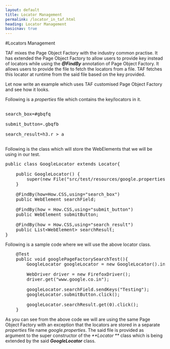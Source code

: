 ```yaml
---
layout: default
title: Locator Management
permalink: /locator_in_taf.html
heading: Locator Management
basicnav: true
---
```

#Locators Management

TAF mixes the Page Object Factory with the industry common practise. It has extended the Page Object Factory to allow users to provide key instead of locators while using the _**@FindBy**_ annotation of Page Object Factory. It allows users to provide the file to fetch the locators from a file. TAF fetches this locator at runtime from the said file based on the key provided.

Let now write an example which uses TAF customised Page Object Factory and see how it looks.

Following is a _properties_ file which contains the key/locators in it.

<pre class="brush: java;">

search_box=#gbqfq

submit_button=.gbqfb

search_result=h3.r > a

</pre>

Following is the class which will store the WebElements that we will be using in our test.

<pre class="brush: java;">
public class GoogleLocator extends Locator{
	
	public GoogleLocator() {		
		super(new File("src/test/resources/google.properties"));		
	}

	@FindBy(how=How.CSS,using="search_box")
	public WebElement searchField;
	
	@FindBy(how = How.CSS,using="submit_button")
	public WebElement submitButton;
	
	@FindBy(how = How.CSS,using="search_result")
	public List&lt;WebElement&gt; searchResult;
}
</pre>

Following is a sample code where we will use the above locator class.

<pre class="brush: java;">
	@Test
	public void googlePageFactorySearchTest(){
		GoogleLocator googleLocator = new GoogleLocator().initialize(driver);
		
		WebDriver driver = new FirefoxDriver();
		driver.get("www.google.co.in");
		
		googleLocator.searchField.sendKeys("Testing");
		googleLocator.submitButton.click();
		
		googleLocator.searchResult.get(0).click();		
	}
</pre>

As you can see from the above code we will are using the same Page Object Factory with an exception that the locators are stored in a separate _properties_ file name _google.properties_. The said file is provided as argument to the super constructor of the _**Locator **_ class which is being extended by the said _**GoogleLocator**_ class.